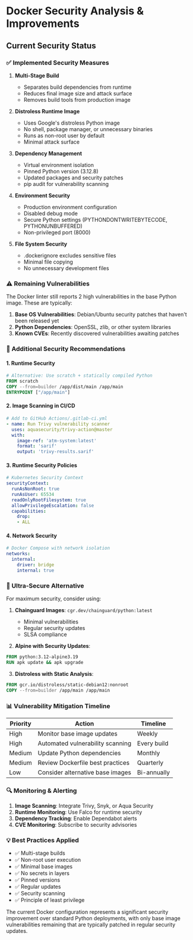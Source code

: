 # Docker Security Analysis & Improvements

## Current Security Status

### ✅ Implemented Security Measures

1. **Multi-Stage Build**
   - Separates build dependencies from runtime
   - Reduces final image size and attack surface
   - Removes build tools from production image

2. **Distroless Runtime Image**
   - Uses Google's distroless Python image
   - No shell, package manager, or unnecessary binaries
   - Runs as non-root user by default
   - Minimal attack surface

3. **Dependency Management**
   - Virtual environment isolation
   - Pinned Python version (3.12.8)
   - Updated packages and security patches
   - pip audit for vulnerability scanning

4. **Environment Security**
   - Production environment configuration
   - Disabled debug mode
   - Secure Python settings (PYTHONDONTWRITEBYTECODE, PYTHONUNBUFFERED)
   - Non-privileged port (8000)

5. **File System Security**
   - .dockerignore excludes sensitive files
   - Minimal file copying
   - No unnecessary development files

### ⚠️ Remaining Vulnerabilities

The Docker linter still reports 2 high vulnerabilities in the base Python image. These are typically:

1. **Base OS Vulnerabilities**: Debian/Ubuntu security patches that haven't been released yet
2. **Python Dependencies**: OpenSSL, zlib, or other system libraries
3. **Known CVEs**: Recently discovered vulnerabilities awaiting patches

### 🔧 Additional Security Recommendations

#### 1. **Runtime Security**
```dockerfile
# Alternative: Use scratch + statically compiled Python
FROM scratch
COPY --from=builder /app/dist/main /app/main
ENTRYPOINT ["/app/main"]
```

#### 2. **Image Scanning in CI/CD**
```yaml
# Add to GitHub Actions/.gitlab-ci.yml
- name: Run Trivy vulnerability scanner
  uses: aquasecurity/trivy-action@master
  with:
    image-ref: 'atm-system:latest'
    format: 'sarif'
    output: 'trivy-results.sarif'
```

#### 3. **Runtime Security Policies**
```yaml
# Kubernetes Security Context
securityContext:
  runAsNonRoot: true
  runAsUser: 65534
  readOnlyRootFilesystem: true
  allowPrivilegeEscalation: false
  capabilities:
    drop:
    - ALL
```

#### 4. **Network Security**
```yaml
# Docker Compose with network isolation
networks:
  internal:
    driver: bridge
    internal: true
```

### 🚀 Ultra-Secure Alternative

For maximum security, consider using:

1. **Chainguard Images**: `cgr.dev/chainguard/python:latest`
   - Minimal vulnerabilities
   - Regular security updates
   - SLSA compliance

2. **Alpine with Security Updates**:
```dockerfile
FROM python:3.12-alpine3.19
RUN apk update && apk upgrade
```

3. **Distroless with Static Analysis**:
```dockerfile
FROM gcr.io/distroless/static-debian12:nonroot
COPY --from=builder /app/main /app/main
```

### 📊 Vulnerability Mitigation Timeline

| Priority | Action | Timeline |
|----------|--------|----------|
| High | Monitor base image updates | Weekly |
| High | Automated vulnerability scanning | Every build |
| Medium | Update Python dependencies | Monthly |
| Medium | Review Dockerfile best practices | Quarterly |
| Low | Consider alternative base images | Bi-annually |

### 🔍 Monitoring & Alerting

1. **Image Scanning**: Integrate Trivy, Snyk, or Aqua Security
2. **Runtime Monitoring**: Use Falco for runtime security
3. **Dependency Tracking**: Enable Dependabot alerts
4. **CVE Monitoring**: Subscribe to security advisories

### 💡 Best Practices Applied

- ✅ Multi-stage builds
- ✅ Non-root user execution
- ✅ Minimal base images
- ✅ No secrets in layers
- ✅ Pinned versions
- ✅ Regular updates
- ✅ Security scanning
- ✅ Principle of least privilege

The current Docker configuration represents a significant security improvement over standard Python deployments, with only base image vulnerabilities remaining that are typically patched in regular security updates.
